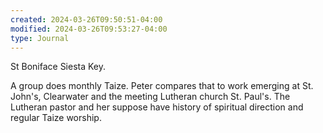 ```yaml
---
created: 2024-03-26T09:50:51-04:00
modified: 2024-03-26T09:53:27-04:00
type: Journal
---
```


St Boniface Siesta Key. 

A group does monthly Taize. Peter compares that to work emerging at St. John's, Clearwater and the meeting Lutheran church St. Paul's. The Lutheran pastor and her suppose have history of spiritual direction and regular Taize worship.
